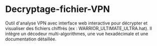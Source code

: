 # Decryptage-fichier-VPN
Outil d'analyse VPN avec interface web interactive pour décrypter et visualiser des fichiers chiffrés (ex : WARRIOR_ULTIMATE_ULTRA.hat). Il intègre un décodeur multi-algorithmes, une vue hexadécimale et une documentation détaillée.
